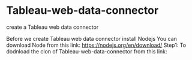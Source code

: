 # Tableau-web-data-connector
create a Tableau web data connector

Before we create Tableau web data connector install Nodejs
You can download Node from this link: https://nodejs.org/en/download/
Step1:
To dodnload the clon of Tableau-web-data-connector from this link:

